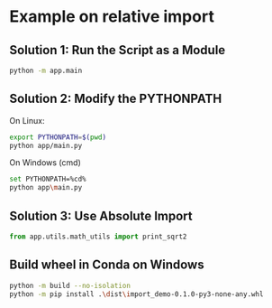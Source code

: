 # Example on relative import

## Solution 1: Run the Script as a Module

```bash
python -m app.main
```

## Solution 2: Modify the PYTHONPATH

On Linux:

```bash
export PYTHONPATH=$(pwd)
python app/main.py
```

On Windows (cmd)

```bash
set PYTHONPATH=%cd%
python app\main.py
```

## Solution 3: Use Absolute Import

```python
from app.utils.math_utils import print_sqrt2
```

## Build wheel in Conda on Windows

```bash
python -m build --no-isolation
python -m pip install .\dist\import_demo-0.1.0-py3-none-any.whl
```
